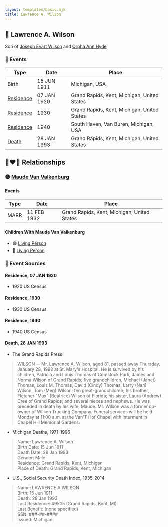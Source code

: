 ```yaml
---
layout: templates/basic.njk
title: Lawrence A. Wilson
---
```

## 🔵 Lawrence A. Wilson

Son of [Joseph Evart Wilson](/people/5/57306025) and [Orpha Ann Hyde](/people/6/63932813)

### 📆 Events

Type | Date | Place
------ | ------ | ------
Birth | 15 JUN 1911 | Michigan, USA
[Residence](#event-1) | 07 JAN 1920 | Grand Rapids, Kent, Michigan, United States
[Residence](#event-2) | 1930 | Grand Rapids, Kent, Michigan, United States
[Residence](#event-3) | 1940 | South Haven, Van Buren, Michigan, USA
[Death](#event-4) | 28 JAN 1993 | Grand Rapids, Kent, Michigan, United States

## 👩‍❤️‍👨 Relationships

### 🟣 [Maude Van Valkenburg](/people/4/43859609)

#### Events

Type | Date | Place
------ | ------ | ------
MARR | 11 FEB 1932 | Grand Rapids, Kent, Michigan, United States
#### Children With Maude Van Valkenburg
* 🟣 [Living Person](/people/1/19809296)
* 🔵 [Living Person](/people/4/44847084)
### 📰 Event Sources

#### <a id="event-1"></a> Residence, 07 JAN 1920
* 1920 US Census

#### <a id="event-2"></a> Residence, 1930
* 1930 US Census

#### <a id="event-3"></a> Residence, 1940
* 1940 US Census

#### <a id="event-4"></a> Death, 28 JAN 1993
* The Grand Rapids Press
>   
  > WILSON -- Mr. Lawrence A. Wilson, aged 81, passed away Thursday, January 28, 1992 at St. Mary's Hospital. He is survived by his children, Patricia and Louis Thomas of Comstock Park, James and Norma Wilson of Grand Rapids; five grandchildren, Michael (Janet) Thomas, Louis M. Thomas, David (Cindy) Thomas, Larry (Nan) Wilson, Tom (Meg) Wilson; ten great-grandchildren; his brother, Fletcher "Max" (Beatrice) Wilson of Florida; his sister, Laura (Andrew) Cree of Grand Rapids; and several nieces and nephews. He was preceded in death by his wife, Maude. Mr. Wilson was a former co-owner of Wilson Trucking Company. Funeral services will be held Monday at 11:00 a.m. at the Van'T Hof Chapel with interment in Chapel Hill Memorial Gardens.
* Michigan Deaths, 1971-1996
>   
  > Name:  Lawrence A. Wilson  
  > Birth Date: 15 Jun 1911  
  > Death Date: 28 Jan 1993  
  > Gender: Male  
  > Residence: Grand Rapids, Kent, Michigan  
  > Place of Death: Grand Rapids, Kent, Michigan
* U.S., Social Security Death Index, 1935-2014
>   
  > Name: LAWRENCE A WILSON  
  > Birth: 15 Jun 1911  
  > Death: 28 Jan 1993  
  > Last Residence: 49505 (Grand Rapids, Kent, MI)  
  > Last Benefit: (none specified)  
  > SSN: ###-##-####  
  > Issued: Michigan
